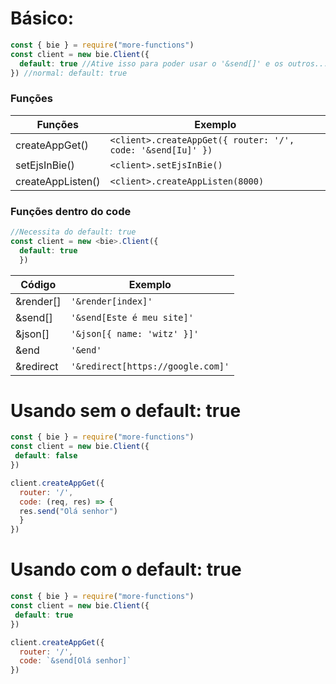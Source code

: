 # Básico:
```js
const { bie } = require("more-functions")
const client = new bie.Client({
  default: true //Ative isso para poder usar o '&send[]' e os outros...
}) //normal: default: true 
```


### Funções 

Funções | Exemplo
--------| -------
createAppGet() | `<client>.createAppGet({ router: '/', code: '&send[Iu]' })`
setEjsInBie() | `<client>.setEjsInBie()`
createAppListen() | `<client>.createAppListen(8000)`

### Funções dentro do code
```js
//Necessita do default: true
const client = new <bie>.Client({
  default: true 
  })
  ````

Código | Exemplo
-------| ---------
&render[] | `'&render[index]'`
&send[] | `'&send[Este é meu site]'`
&json[] | `'&json[{ name: 'witz' }]'`
&end | `'&end'`
&redirect | `'&redirect[https://google.com]'`

# Usando sem o default: true

```js
const { bie } = require("more-functions")
const client = new bie.Client({
 default: false
})

client.createAppGet({
  router: '/',
  code: (req, res) => {
  res.send("Olá senhor")
  }
})
```

# Usando com o default: true

```js
const { bie } = require("more-functions")
const client = new bie.Client({
 default: true
})

client.createAppGet({
  router: '/',
  code: `&send[Olá senhor]`
})
```
